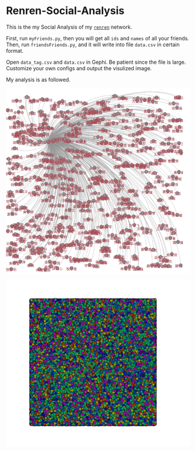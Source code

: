 Renren-Social-Analysis
======================

This is the my Social Analysis of my [`renren`](http://www.renren.com) network.

First, run `myFriends.py`, then you will get all `ids` and `names` of all your friends.<br>
Then, run `friendsFriends.py`, and it will write into file `data.csv` in certain format.

Open `data_tag.csv` and `data.csv` in Gephi. Be patient since the file is large. Customize your own configs and output the visulized image.

My analysis is as followed.

![data_tag.png](data_tag.png)

![data.png](data.png)
